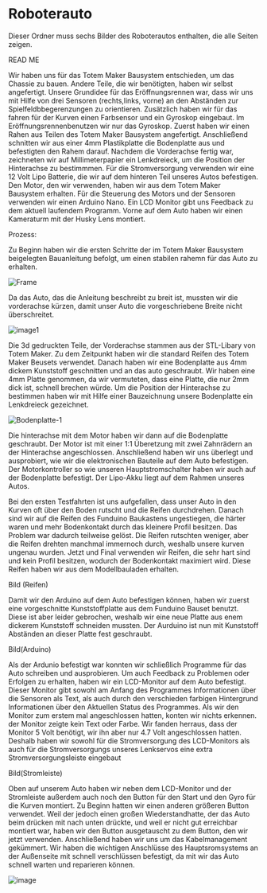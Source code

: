 Roboterauto
====

Dieser Ordner muss sechs Bilder des Roboterautos enthalten, die alle Seiten zeigen.

READ ME

Wir haben  uns für das Totem Maker Bausystem entschieden, um das Chassie zu bauen. Andere Teile, die wir benötigten, haben wir selbst angefertigt.
Unsere Grundidee für das Eröffnungsrennen war, dass wir uns mit Hilfe von drei Sensoren (rechts,links, vorne) an den Abständen zur Spielfeldbbegerenzungen zu orientieren.
Zusätzlich haben wir für das fahren für der Kurven einen Farbsensor und ein Gyroskop eingebaut. Im Eröffnungsrennenbenutzen wir nur das Gyroskop.
Zuerst haben wir einen Rahen aus Teilen des Totem Maker Bausystem angefertigt. Anschließend schnitten wir aus einer 4mm Plastikplatte die Bodenplatte aus und befestigten den Rahem darauf.
Nachdem die Vorderachse fertig war, zeichneten wir auf Millimeterpapier ein Lenkdreieck, um die Position der Hinterachse zu bestimmmen. 
Für die Stromversorgung verwenden wir eine 12 Volt Lipo Batterie, die wir auf dem hinteren Teil unseres Autos befestigen.
Den Motor, den wir verwenden, haben wir aus dem Totem Maker Bausystem erhalten. Für die Steuerung des Motors und der Sensoren verwenden wir einen Arduino Nano. 
Ein LCD Monitor gibt uns Feedback zu dem aktuell laufendem Programm. 
Vorne auf dem Auto haben wir einen Kameraturm mit der Husky Lens montiert.


Prozess:


Zu Beginn haben wir die ersten Schritte der im Totem Maker Bausystem beigelegten Bauanleitung befolgt, um einen stabilen rahemn für das Auto zu erhalten. 

![Frame](https://user-images.githubusercontent.com/131177565/235680006-affdd363-4297-4a06-9caa-a8125de43fb9.png)

Da das Auto, das die Anleitung beschreibt zu breit ist, mussten wir die vorderachse kürzen, damit unser Auto die vorgeschriebene Breite nicht überschreitet.

![image1](https://user-images.githubusercontent.com/131177565/235680801-dcf372b3-89f4-4a34-b5b8-66f85cb70028.jpeg)

Die 3d gedruckten Teile, der Vorderachse stammen aus der STL-Libary von Totem Maker.
Zu dem Zeitpunkt haben wir die standard Reifen des Totem Maker Beusets verwendet. 
Danach haben wir eine Bodenplatte aus 4mm dickem Kunststoff geschnitten und an das auto geschraubt.
Wir haben eine 4mm Platte genommen, da wir vermuteten, dass eine Platte, die nur 2mm dick ist, schnell brechen würde.
Um die Position der Hinterachse zu bestimmen haben wir mit Hilfe einer Bauzeichnung  unsere Bodenplatte ein Lenkdreieck gezeichnet.

![Bodenplatte-1](https://user-images.githubusercontent.com/131177565/235682426-33cb649e-8ef1-453e-b3f9-9b506c7610f3.png)

Die hinterachse mit dem Motor haben wir dann auf die Bodenplatte geschraubt.
Der Motor ist mit einer 1:1 Überetzung mit zwei Zahnrädern an der Hinterachse angeschlossen.
Anschließend haben wir uns überlegt und ausprobiert, wie wir die elektronischen Bauteile auf dem Auto befestigen. 
Der Motorkontroller so wie unseren Hauptstromschalter haben wir auch auf der Bodenplatte befestigt. 
Der Lipo-Akku liegt auf dem Rahmen unseres Autos.

Bei den ersten Testfahrten ist uns aufgefallen, dass unser Auto in den Kurven oft über den Boden rutscht und die Reifen durchdrehen.
Danach sind wir auf die Reifen des Funduino Baukastens ungestiegen, die härter waren und mehr Bodenkontakt durch das kleinere Profil besitzen.
Das Problem war dadurch teilweise gelöst.
Die Reifen rutschten weniger, aber die Reifen drehten manchmal immernoch durch, weshalb unsere kurven ungenau wurden.
Jetzt und Final verwenden wir Reifen, die sehr hart sind und kein Profil besitzen, wodurch der Bodenkontakt maximiert wird.
Diese Reifen haben wir aus dem Modellbauladen erhalten.

Bild (Reifen)

Damit wir den Arduino auf dem Auto befestigen können, haben wir zuerst eine vorgeschnitte Kunststoffplatte aus dem Funduino Bauset benutzt. 
Diese ist aber leider gebrochen, weshalb wir eine neue Platte aus enem dickerem Kunststoff schneiden mussten.
Der Aurduino ist nun mit Kunststoff Abständen an dieser Platte fest geschraubt.

Bild(Arduino)

Als der Ardunio befestigt war konnten wir schließlich Programme für das Auto schreiben und ausprobieren.
Um auch Feedback zu Problemen oder Erfolgen zu erhalten, haben wir ein LCD-Monitor auf dem Auto befestigt.
Dieser Monitor gibt sowohl am Anfang des Programmes Informationen über die Sensoren als Text, als auch durch den verschieden farbigen Hintergrund Informationen über den Aktuellen Status des Programmes.
Als wir den Monitor zum erstem mal angeschlossen hatten, konten wir nichts erkennen. der Monitor zeigte kein Text oder Farbe.
Wir fanden herraus, dass der Monitor 5 Volt benötigt, wir ihn aber nur 4.7 Volt angeschlossen hatten.
Deshalb haben wir sowohl für die Stromversorgung des LCD-Monitors als auch für die Stromversorgungs unseres Lenkservos eine extra Stromversorgungsleiste eingebaut

Bild(Stromleiste)

Oben auf unserem Auto haben wir neben dem LCD-Monitor und der Stromleiste außerdem auch noch den Button für den Start und den Gyro für die Kurven montiert.
Zu Beginn hatten wir einen anderen größeren Button verwendet. Weil der jedoch einen großen Wiederstandhatte, der das Auto beim drücken mit nach unten drückte, und weil er nicht gut erreichbar montiert war,
haben wir den Button ausgetauscht zu dem Button, den wir jetzt verwenden.
Anschließend haben wir uns um das Kabelmanagement gekümmert. Wir haben die wichtigen Anschlüsse des Hauptsromsystems an der Außenseite mit schnell verschlüssen befestigt, da mit wir das Auto schnell warten 
und reparieren können.

![image](https://user-images.githubusercontent.com/131177565/236902868-fe6987f2-450b-4a82-ad03-88c99bf6b534.png)






